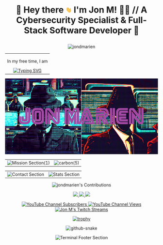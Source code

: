 <body>
  <!--Hello There!-->
  <h1 align='center'>
   <p> 🌟 Hey there <img src="https://raw.githubusercontent.com/DhanushNehru/DhanushNehru/master/assets/wave.gif" width="20px" height="20px"/> I'm Jon M! 👨‍💻 // A Cybersecurity Specialist & Full-Stack Software Developer 🌟</p>
  </h1>

   <!--Github Profile Views-->
  <p align='center'>
    <a>
     <img src="https://komarev.com/ghpvc/?username=jondmarien&label=Profile%20views&color=blueviolet&style=plastic" alt="jondmarien"/>
    </a>
  </p>
  
<table align="center" style="border: none; border-collapse: collapse;">
  <tr>
    <td align="center">
      <p>In my free time, I am</p>
      <a href="https://git.io/typing-svg">
        <img src="https://readme-typing-svg.herokuapp.com?font=Fira+Code&pause=1000&width=435&lines=a+Cyber+Security+Student;a+TryHackMe+Enthusiast;a+Twitch+Streamer;always+learning!" alt="Typing SVG" />
      </a>
    </td>
  </tr>
</table>

  <!--Jon Marien Mr. Robot Text-->
  <p align="center">
    <img src="https://github.com/jondmarien/jondmarien/blob/a8ebf914e97abc8fd45a41b3f54a2f780ad33982/assets/Jon_Marien-Github_Profile_Pic.png" alt="Jon Marien GitHub Profile Pic" />
  </p>

<!-- Side-by-Side: CHRONOS RIG (Left) and Profile Section (Right) -->
<!-- <table align="center" border="0" cellpadding="0" cellspacing="0"> -->
<!--  <tr>
<!-- CHRONOS RIG on Left -->
<!--    <td><img width="645" height="295" alt="carbon(1)" src="https://github.com/user-attachments/assets/c07179b6-2023-404b-95af-abf19459c7b3" /></td> -->
<!-- Profile Section on Right -->
<!--    <td><img width="645" height="403" alt="carbon(6)" src="https://github.com/user-attachments/assets/264cd6b7-19c7-4cbd-a648-8f1c085f73c6" /></td> -->
<!--  </tr> -->
<!-- </table> -->

<!-- Side-by-Side: Top Repos Section (Left) and Skills Section (Right) -->
<table align="center" border="0" cellpadding="0" cellspacing="0">
  <tr>
    <!-- Top Repos Section on Left -->
    <td><img width="645" height="544" alt="Mission Section(1)" src="https://github.com/user-attachments/assets/515f327f-6bf9-46e4-8ec3-929c21f77623" /></td>
    <!-- Skills Section on Right -->
    <td><img width="490" height="620" alt="carbon(5)" src="https://github.com/user-attachments/assets/0b5b4574-7acd-414a-9a28-8f0a583abefe" /></td>
  </tr>
</table>

<!-- Side-by-Side: Contact Section (Left) and GitHub Stats Section (Right) -->
<table align="center" border="0" cellpadding="0" cellspacing="0">
  <tr>
    <!-- Contact Section on Left -->
    <td><img width="645" height="490" alt="Contact Section" src="https://github.com/user-attachments/assets/e0f5768b-311b-4095-b1f5-102a6dd4c345" /></td>
    <!-- GitHub Stats Section on Right -->
    <td><img width="565" height="508" alt="Stats Section" src="https://github.com/user-attachments/assets/79d9fdab-84b0-47be-b548-a71302469ec2" /></td>
  </tr>
</table>

<!--Contributions (based on user light/dark prefs)-->
<p align="center" width="100%">
  <picture>
    <!-- Dark mode image -->
    <source
        srcset="https://github.pumbas.net/api/contributions/jondmarien?colour=61D719&dotColour=AB2828"
        media="(prefers-color-scheme: dark)"
        alt="jondmarien's Contributions"
    />
    <!-- Default, light mode image -->
    <img 
        src="https://github.pumbas.net/api/contributions/jondmarien?colour=61D719&bgColour=F6F8FA&dotColour=AB2828"
        alt="jondmarien's Contributions"
    />
  </picture>
</p>
  
  <!--Disocrd, Linkedin, and TryHackMe-->
  <p align='center'>
    <a href="https://discord.gg/5CJarP6JCu">
      <img src="https://img.shields.io/badge/Discord-5865F2?style=for-the-badge&logo=discord&logoColor=white" />        
    </a>
    <a href="https://www.linkedin.com/in/jondmarien/">
      <img src="https://img.shields.io/badge/linkedin-%230077B5.svg?&style=for-the-badge&logo=linkedin&logoColor=white" />
    </a>
    <a href="https://tryhackme.com/r/p/jondmarien">
      <img src="https://img.shields.io/badge/TryHackMe-212C42?style=for-the-badge&logo=TryHackMe&logoColor=white" />
    </a>
  </p>
  
  <!--Youtube, Twitch, etc.-->
  <p align='center'>
    <a href="https://www.youtube.com/@SirChronoblaze?sub_confirmation=1">
      <img alt="YouTube Channel Subscribers" src="https://img.shields.io/youtube/channel/subscribers/UC2ZL1XH9cWgTbL9BtZNNtgA">
      <img alt="YouTube Channel Views" src="https://img.shields.io/youtube/channel/views/UC2ZL1XH9cWgTbL9BtZNNtgA">
    </a>
    <a href="https://www.twitch.tv/sirchronoblaze">
      <img src="https://img.shields.io/badge/Twitch-9146FF?style=for-the-badge&logo=twitch&logoColor=white" alt="Jon M's Twitch Streams"" />        
    </a>
  </p>
<!--Github Trophies-->
<p align="center">
  <a href="https://github.com/ryo-ma/github-profile-trophy">
    <img src="https://github-profile-trophy.vercel.app/?username=jondmarien&theme=matrix&rank=-B,-C&no-frame=true&no-bg=true&column=4" alt="trophy"/>
  </a>
</p>
<!--Snake Game-->
<p align="center">
  <picture>
    <source media="(prefers-color-scheme: dark)" srcset="https://raw.githubusercontent.com/Ding808/PigeonD/output/github-snake-dark.svg" />
    <source media="(prefers-color-scheme: light)" srcset="https://raw.githubusercontent.com/Ding808/PigeonD/output/github-snake.svg" />
    <img alt="github-snake" src="https://raw.githubusercontent.com/Ding808/PigeonD/output/github-snake.svg" />
  </picture>
</p>
</body>

<!-- Terminal Footer -->
<div align="center">
  <img width="645" height="311" alt="Terminal Footer Section" src="https://github.com/user-attachments/assets/62183d3e-3c3d-467e-82ca-a3b40a726877" />
</div>
